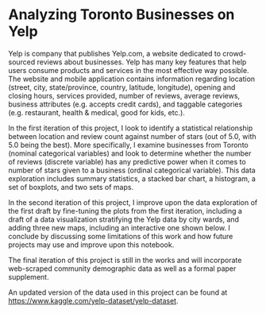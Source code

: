 # Analyzing Toronto Businesses on Yelp

Yelp is company that publishes Yelp.com, a website dedicated to crowd-sourced reviews about businesses. Yelp has many key features that help users consume products and services in the most effective way possible. The website and mobile application contains information regarding location (street, city, state/province, country, latitude, longitude), opening and closing hours, services provided, number of reviews, average reviews, business attributes (e.g. accepts credit cards), and taggable categories (e.g. restaurant, health & medical, good for kids, etc.).

In the first iteration of this project, I look to identify a statistical relationship between location and review count against number of stars (out of 5.0, with 5.0 being the best). More specifically, I examine businesses from Toronto (nominal categorical variables) and look to determine whether the number of reviews (discrete variable) has any predictive power when it comes to number of stars given to a business (ordinal categorical variable). This data exploration includes summary statistics, a stacked bar chart, a histogram, a set of boxplots, and two sets of maps.

In the second iteration of this project, I improve upon the data exploration of the first draft by fine-tuning the plots from the first iteration, including a draft of a data visualization stratifying the Yelp data by city wards, and adding three new maps, including an interactive one shown below. I conclude by discussing some limitations of this work and how future projects may use and improve upon this notebook.

The final iteration of this project is still in the works and will incorporate web-scraped community demographic data as well as a formal paper supplement.

An updated version of the data used in this project can be found at https://www.kaggle.com/yelp-dataset/yelp-dataset.
